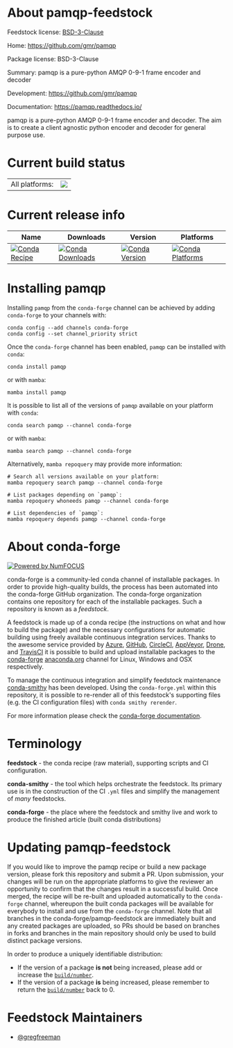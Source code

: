About pamqp-feedstock
=====================

Feedstock license: [BSD-3-Clause](https://github.com/conda-forge/pamqp-feedstock/blob/main/LICENSE.txt)

Home: https://github.com/gmr/pamqp

Package license: BSD-3-Clause

Summary: pamqp is a pure-python AMQP 0-9-1 frame encoder and decoder

Development: https://github.com/gmr/pamqp

Documentation: https://pamqp.readthedocs.io/

pamqp is a pure-python AMQP 0-9-1 frame encoder and decoder. The aim is to create a client agnostic python encoder and decoder for general purpose use.


Current build status
====================


<table><tr><td>All platforms:</td>
    <td>
      <a href="https://dev.azure.com/conda-forge/feedstock-builds/_build/latest?definitionId=7106&branchName=main">
        <img src="https://dev.azure.com/conda-forge/feedstock-builds/_apis/build/status/pamqp-feedstock?branchName=main">
      </a>
    </td>
  </tr>
</table>

Current release info
====================

| Name | Downloads | Version | Platforms |
| --- | --- | --- | --- |
| [![Conda Recipe](https://img.shields.io/badge/recipe-pamqp-green.svg)](https://anaconda.org/conda-forge/pamqp) | [![Conda Downloads](https://img.shields.io/conda/dn/conda-forge/pamqp.svg)](https://anaconda.org/conda-forge/pamqp) | [![Conda Version](https://img.shields.io/conda/vn/conda-forge/pamqp.svg)](https://anaconda.org/conda-forge/pamqp) | [![Conda Platforms](https://img.shields.io/conda/pn/conda-forge/pamqp.svg)](https://anaconda.org/conda-forge/pamqp) |

Installing pamqp
================

Installing `pamqp` from the `conda-forge` channel can be achieved by adding `conda-forge` to your channels with:

```
conda config --add channels conda-forge
conda config --set channel_priority strict
```

Once the `conda-forge` channel has been enabled, `pamqp` can be installed with `conda`:

```
conda install pamqp
```

or with `mamba`:

```
mamba install pamqp
```

It is possible to list all of the versions of `pamqp` available on your platform with `conda`:

```
conda search pamqp --channel conda-forge
```

or with `mamba`:

```
mamba search pamqp --channel conda-forge
```

Alternatively, `mamba repoquery` may provide more information:

```
# Search all versions available on your platform:
mamba repoquery search pamqp --channel conda-forge

# List packages depending on `pamqp`:
mamba repoquery whoneeds pamqp --channel conda-forge

# List dependencies of `pamqp`:
mamba repoquery depends pamqp --channel conda-forge
```


About conda-forge
=================

[![Powered by
NumFOCUS](https://img.shields.io/badge/powered%20by-NumFOCUS-orange.svg?style=flat&colorA=E1523D&colorB=007D8A)](https://numfocus.org)

conda-forge is a community-led conda channel of installable packages.
In order to provide high-quality builds, the process has been automated into the
conda-forge GitHub organization. The conda-forge organization contains one repository
for each of the installable packages. Such a repository is known as a *feedstock*.

A feedstock is made up of a conda recipe (the instructions on what and how to build
the package) and the necessary configurations for automatic building using freely
available continuous integration services. Thanks to the awesome service provided by
[Azure](https://azure.microsoft.com/en-us/services/devops/), [GitHub](https://github.com/),
[CircleCI](https://circleci.com/), [AppVeyor](https://www.appveyor.com/),
[Drone](https://cloud.drone.io/welcome), and [TravisCI](https://travis-ci.com/)
it is possible to build and upload installable packages to the
[conda-forge](https://anaconda.org/conda-forge) [anaconda.org](https://anaconda.org/)
channel for Linux, Windows and OSX respectively.

To manage the continuous integration and simplify feedstock maintenance
[conda-smithy](https://github.com/conda-forge/conda-smithy) has been developed.
Using the ``conda-forge.yml`` within this repository, it is possible to re-render all of
this feedstock's supporting files (e.g. the CI configuration files) with ``conda smithy rerender``.

For more information please check the [conda-forge documentation](https://conda-forge.org/docs/).

Terminology
===========

**feedstock** - the conda recipe (raw material), supporting scripts and CI configuration.

**conda-smithy** - the tool which helps orchestrate the feedstock.
                   Its primary use is in the construction of the CI ``.yml`` files
                   and simplify the management of *many* feedstocks.

**conda-forge** - the place where the feedstock and smithy live and work to
                  produce the finished article (built conda distributions)


Updating pamqp-feedstock
========================

If you would like to improve the pamqp recipe or build a new
package version, please fork this repository and submit a PR. Upon submission,
your changes will be run on the appropriate platforms to give the reviewer an
opportunity to confirm that the changes result in a successful build. Once
merged, the recipe will be re-built and uploaded automatically to the
`conda-forge` channel, whereupon the built conda packages will be available for
everybody to install and use from the `conda-forge` channel.
Note that all branches in the conda-forge/pamqp-feedstock are
immediately built and any created packages are uploaded, so PRs should be based
on branches in forks and branches in the main repository should only be used to
build distinct package versions.

In order to produce a uniquely identifiable distribution:
 * If the version of a package **is not** being increased, please add or increase
   the [``build/number``](https://docs.conda.io/projects/conda-build/en/latest/resources/define-metadata.html#build-number-and-string).
 * If the version of a package **is** being increased, please remember to return
   the [``build/number``](https://docs.conda.io/projects/conda-build/en/latest/resources/define-metadata.html#build-number-and-string)
   back to 0.

Feedstock Maintainers
=====================

* [@gregfreeman](https://github.com/gregfreeman/)

